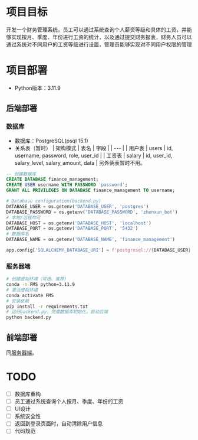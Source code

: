 # 项目目标

开发一个财务管理系统，员工可以通过系统查询个人薪资等级和具体的工资，并能够实现按月、季度、年份进行工资的统计，以及通过提交财务报表，财务人员可以通过系统对不同用户的工资等级进行设置，管理员能够实现对不同用户权限的管理

# 项目部署

- Python版本：3.11.9

## 后端部署

### 数据库

- 数据库：PostgreSQL(psql 15.1)
- 关系表（暂时）
| 架构模式 | 表名 | 字段 |
| --- |
| 用户表 | users | id, username, password, role, user_id |
| 工资表 | salary | id, user_id, salary_level, salary_amount, data |
另外俩表暂时不用。

```sql
-- 创建数据库
CREATE DATABASE finance_management;
CREATE USER username WITH PASSWORD 'password';
GRANT ALL PRIVILEGES ON DATABASE finance_management TO username;
```

```python
# Database configuration(backend.py)
DATABASE_USER = os.getenv('DATABASE_USER', 'postgres')
DATABASE_PASSWORD = os.getenv('DATABASE_PASSWORD', 'zhenxun_bot')
# 本地/远程均可
DATABASE_HOST = os.getenv('DATABASE_HOST', 'localhost')
DATABASE_PORT = os.getenv('DATABASE_PORT', '5432')
# 数据库名
DATABASE_NAME = os.getenv('DATABASE_NAME', 'finance_management')

app.config['SQLALCHEMY_DATABASE_URI'] = f'postgresql://{DATABASE_USER}:{DATABASE_PASSWORD}@{DATABASE_HOST}:{DATABASE_PORT}/{DATABASE_NAME}'
```

### 服务器端

```bash
# 创建虚拟环境（可选、推荐）
conda -n FMS python=3.11.9
# 激活虚拟环境
conda activate FMS
# 安装依赖
pip install -r requirements.txt
# 运行backend.py，完成数据库初始化，启动后端
python backend.py
```

## 前端部署

同[服务器端](#服务器端)。

# TODO

- [ ] 数据库重构
- [ ] 员工通过系统查询个人按月、季度、年份的工资
- [ ] UI设计
- [ ] 系统安全性
- [ ] 返回到登录页面时，自动清除用户信息
- [ ] 代码规范